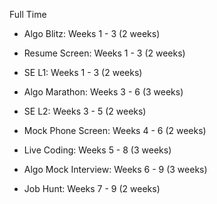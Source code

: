 Full Time

- Algo Blitz: Weeks 1 - 3 (2 weeks)

- Resume Screen: Weeks 1 - 3 (2 weeks)

- SE L1: Weeks 1 - 3 (2 weeks)

- Algo Marathon: Weeks 3 - 6 (3 weeks)

- SE L2: Weeks 3 - 5 (2 weeks)

- Mock Phone Screen: Weeks 4 - 6 (2 weeks)

- Live Coding: Weeks 5 - 8 (3 weeks)

- Algo Mock Interview: Weeks 6 - 9 (3 weeks)

- Job Hunt: Weeks 7 - 9 (2 weeks)
